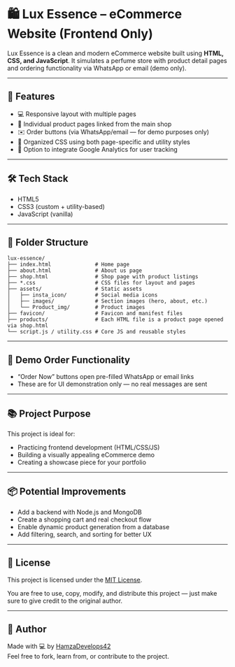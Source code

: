 # 🛍️ Lux Essence – eCommerce Website (Frontend Only)

Lux Essence is a clean and modern eCommerce website built using **HTML, CSS, and JavaScript**. It simulates a perfume store with product detail pages and ordering functionality via WhatsApp or email (demo only).

---

## 🚀 Features

- 💻 Responsive layout with multiple pages  
- 🧴 Individual product pages linked from the main shop  
- ✉️ Order buttons (via WhatsApp/email — for demo purposes only)  
- 🎨 Organized CSS using both page-specific and utility styles  
- 📧 Option to integrate Google Analytics for user tracking  

---

## 🛠️ Tech Stack

- HTML5  
- CSS3 (custom + utility-based)  
- JavaScript (vanilla)

---

## 📂 Folder Structure

```text
lux-essence/
├── index.html              # Home page
├── about.html              # About us page
├── shop.html               # Shop page with product listings
├── *.css                   # CSS files for layout and pages
├── assets/                 # Static assets
│   ├── insta_icon/         # Social media icons
│   ├── images/             # Section images (hero, about, etc.)
│   └── Product_img/        # Product images
├── favicon/                # Favicon and manifest files
├── products/               # Each HTML file is a product page opened via shop.html
└── script.js / utility.css # Core JS and reusable styles
```

---

## 🧪 Demo Order Functionality

- “Order Now” buttons open pre-filled WhatsApp or email links  
- These are for UI demonstration only — no real messages are sent  

---

## 📚 Project Purpose

This project is ideal for:
- Practicing frontend development (HTML/CSS/JS)  
- Building a visually appealing eCommerce demo  
- Creating a showcase piece for your portfolio  

---

## 📦 Potential Improvements

- Add a backend with Node.js and MongoDB  
- Create a shopping cart and real checkout flow  
- Enable dynamic product generation from a database  
- Add filtering, search, and sorting for better UX  

---

## 📄 License

This project is licensed under the [MIT License](LICENSE).

You are free to use, copy, modify, and distribute this project — just make sure to give credit to the original author.

---

## 🙌 Author

Made with 💻 by [HamzaDevelops42](https://github.com/HamzaDevelops42)  
Feel free to fork, learn from, or contribute to the project.
